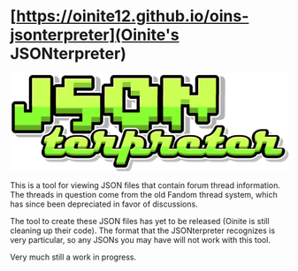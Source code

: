 # [https://oinite12.github.io/oins-jsonterpreter](Oinite's JSONterpreter)
![JSONterpreter logo](https://raw.githubusercontent.com/Oinite12/oins-jsonterpreter/main/JSONterpreter%20logo.png)

This is a tool for viewing JSON files that contain forum thread information. The threads in question come from the old Fandom thread system, which has since been depreciated in favor of discussions.

The tool to create these JSON files has yet to be released (Oinite is still cleaning up their code). The format that the JSONterpreter recognizes is very particular, so any JSONs you may have will not work with this tool.

Very much still a work in progress.
